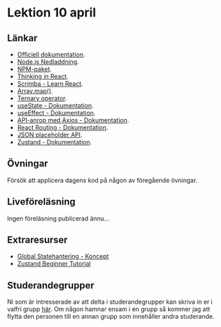 # Lektion 10 april

## Länkar
- [Officiell dokumentation](https://reactjs.org/).
- [Node.js Nedladdning](https://nodejs.org/en/download).
- [NPM-paket](https://www.npmjs.com/).
- [Thinking in React](https://reactjs.org/docs/thinking-in-react.html).
- [Scrimba - Learn React](https://scrimba.com/learn/learnreact).
- [Array.map()](https://developer.mozilla.org/en-US/docs/Web/JavaScript/Reference/Global_Objects/Array/map).
- [Ternary operator](https://developer.mozilla.org/en-US/docs/Web/JavaScript/Reference/Operators/Conditional_Operator).
- [useState - Dokumentation](https://react.dev/reference/react/useState).
- [useEffect - Dokumentation](https://react.dev/reference/react/useEffect).
- [API-anrop med Axios - Dokumentation](https://axios-http.com/).
- [React Routing - Dokumentation](https://reactrouter.com/en/main).
- [JSON placeholder API](https://jsonplaceholder.typicode.com/).
- [Zustand - Dokumentation](https://github.com/pmndrs/zustand).

## Övningar
Försök att applicera dagens kod på någon av föregående övningar.

## Liveföreläsning
Ingen föreläsning publicerad ännu...

## Extraresurser
- [Global Statehantering - Koncept](https://vimeo.com/800436828/77768129bb?share=copy)
- [Zustand Beginner Tutorial](https://www.youtube.com/watch?v=-Y8brhQKvtA&t=823s)

## Studerandegrupper
Ni som är intresserade av att delta i studerandegrupper kan skriva in er i valfri grupp [här](https://docs.google.com/document/d/179YYbPcJSsOzk_GbDWZUCH55reVrCRdyAnLf8lafguY/edit?usp=sharing). Om någon hamnar ensam i en grupp så kommer jag att flytta den personen till en annan grupp som innehåller andra studerande.

